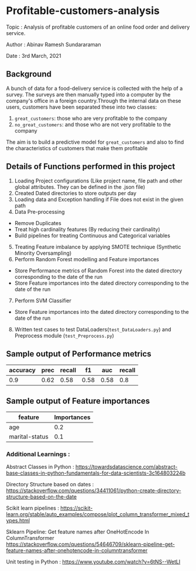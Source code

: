 # Profitable-customers-analysis

Topic : Analysis of profitable customers of an online food order and delivery service.

Author : Abinav Ramesh Sundararaman

Date : 3rd March, 2021

## Background

A bunch of data for a food-delivery service is collected with the help of a survey. The surveys are then manually typed into a computer by the company's office in a foreign country.Through the internal data on these users, customers have been separated these into two classes:
1. `great_customers`: those who are very profitable to the company
2. `no_great_customers`: and those who are not very profitable to the company

The aim is to build a predictive model for `great_customers` and also to find the characteristics of customers that make them profitable 

## Details of Functions performed in this project

1. Loading Project configurations (Like project name, file path and other global attributes. They can be defined in the .json file)
2. Created Dated directories to store outputs per day 
3. Loading data and Exception handling if File does not exist in the given path
4. Data Pre-processing
- Remove Duplicates
- Treat high cardinality features (By reducing their cardinality)
- Build pipelines for treating Continuous and Categorical variables
5. Treating Feature imbalance by applying SMOTE technique (Synthetic Minority Oversampling)
6. Perform Random Forest modelling and Feature importances
- Store Performance metrics of Random Forest into the dated directory corresponding to the date of the run
- Store Feature importances into the dated directory corresponding to the date of the run
7. Perform SVM Classifier
- Store Feature importances into the dated directory corresponding to the date of the run
8. Written test cases to test DataLoaders(`test_DataLoaders.py`) and Preprocess module (`test_Preprocess.py`)

## Sample output of Performance metrics


|**accuracy**  |**prec**|**recall**|**f1**|**auc** |**recall**|
|--------------|--------|----------|------|--------|----------|
|0.9           |0.62    |0.58      |0.58  | 0.58   |0.8       |

## Sample output of Feature importances


|**feature**     |**Importances**|
|----------------|---------------|
|age             |0.2            |
|marital-status  |0.1            |

### Additional Learnings : 

Abstract Classes in Python : 
https://towardsdatascience.com/abstract-base-classes-in-python-fundamentals-for-data-scientists-3c164803224b

Directory Structure based on dates : 
https://stackoverflow.com/questions/34411061/python-create-directory-structure-based-on-the-date

Scikit learn pipelines : 
https://scikit-learn.org/stable/auto_examples/compose/plot_column_transformer_mixed_types.html

Sklearn Pipeline: Get feature names after OneHotEncode In ColumnTransformer
https://stackoverflow.com/questions/54646709/sklearn-pipeline-get-feature-names-after-onehotencode-in-columntransformer

Unit testing in Python : 
https://www.youtube.com/watch?v=6tNS--WetLI